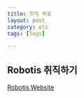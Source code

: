 ```yaml
---
title: 취직 목표
layout: post
category: etc
tags: [logs]

---
```


## Robotis 취직하기
[Robotis Website](https://glory-gander-ec0.notion.site/ROBOTIS-6b637a4960174b7b8bd04f43543640ce?fbclid=IwAR0slFORhjpuOzQN6ZakC-6HW-e_738-CoV1EKf375SSJ9-dYKFrZ5U13wE)

